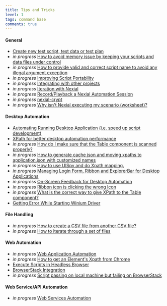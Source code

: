 ```yaml
---
title: Tips and Tricks
level: 1
tags: command base
comments: true
---
```



#### General
- [Create new test script, test data or test plan](CreateTestScript_data_plan)
- *in progress* [How to avoid memory issue by keeping your scripts and data files under control]()
- *in progress* [How to provide valid and correct script name to avoid any illegal argument exception]()
- *in progress* [Improving Script Portability]()
- *in progress* [Integrating with other projects]()
- *in progress* [Iteration with Nexial]()
- *in progress* [Record/Playback a Nexial Automation Session]()
- *in progress* [nexial-crypt]()
- *in progress* [Why isn't Nexial executing my scenario (worksheet)?]()


#### Desktop Automation
- [Automating Running Desktop Application (i.e. speed up script development)](AutomatingRunningDesktopApplication)
- [XPath for better desktop automation performance](EfficientXPATH_Desktop)
- *in progress* [How do I make sure that the Table component is scanned properly?]()
- *in progress* [How to generate cache json and moving xpaths to application.json with customized names]()
- *in progress* [How to use UISpy and do Xpath mapping.]()
- *in progress* [Managing Login Form, Ribbon and ExplorerBar for Desktop Applications]()
- *in progress* [On-Screen Feedback for Desktop Automation]()
- *in progress* [Ribbon icon is clicking the wrong Icon]()
- *in progress* [What is the correct way to give XPath to the Table component?]()
- [Getting Error While Starting Winium Driver](WiniumStartingError)


#### File Handling
- *in progress* [How to create a CSV file from another CSV file?]()
- *in progress* [How to iterate through a set of files]()


#### Web Automation
- *in progress* [Web Application Automation]()
- *in progress* [How to get an Element's Xpath from Chrome]()
- [Execute Scripts in Headless Browser](ExecuteScripts_HeadlessBrowser)
- [BrowserStack Integration](BrowserStackIntegration)
- *in progress* [Script passing on local machine but failing on BrowserStack]()


#### Web Service/API Automation
- *in progress* [Web Services Automation]()
